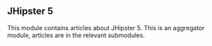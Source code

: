 ## JHipster 5

This module contains articles about JHipster 5. This is an aggregator module, articles are in the relevant submodules.
